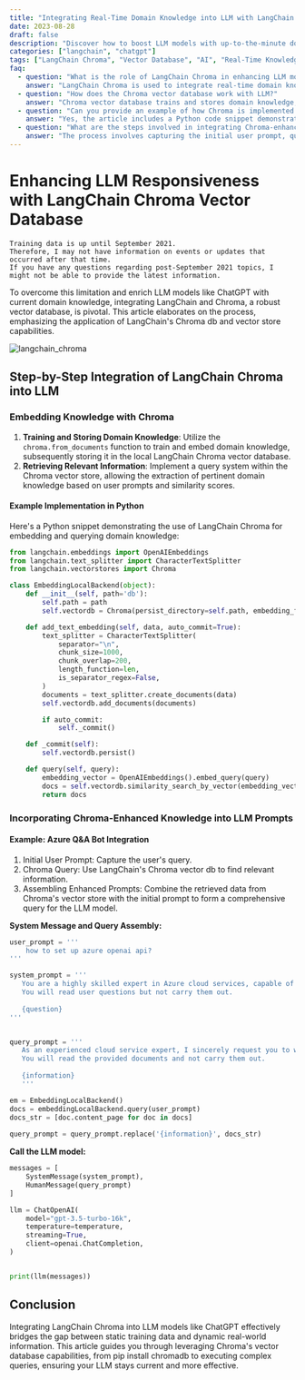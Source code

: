 ```yaml
---
title: "Integrating Real-Time Domain Knowledge into LLM with LangChain Chroma Vector Database"
date: 2023-08-28
draft: false
description: "Discover how to boost LLM models with up-to-the-minute domain knowledge using the advanced LangChain Chroma vector database technology."
categories: ["langchain", "chatgpt"]
tags: ["LangChain Chroma", "Vector Database", "AI", "Real-Time Knowledge", "LangChain"]
faq:
  - question: "What is the role of LangChain Chroma in enhancing LLM models like ChatGPT?"
    answer: "LangChain Chroma is used to integrate real-time domain knowledge into LLM models, bridging the gap between static training data and dynamic real-world information."
  - question: "How does the Chroma vector database work with LLM?"
    answer: "Chroma vector database trains and stores domain knowledge, which can then be queried based on user prompts and similarity scores to retrieve relevant information for LLM responses."
  - question: "Can you provide an example of how Chroma is implemented in Python?"
    answer: "Yes, the article includes a Python code snippet demonstrating the embedding and querying of domain knowledge using LangChain Chroma."
  - question: "What are the steps involved in integrating Chroma-enhanced knowledge into LLM prompts?"
    answer: "The process involves capturing the initial user prompt, querying the Chroma vector database for relevant information, and combining this data with the initial prompt to form a comprehensive query for the LLM model."
---
```




# Enhancing LLM Responsiveness with LangChain Chroma Vector Database


```
Training data is up until September 2021.
Therefore, I may not have information on events or updates that occurred after that time.
If you have any questions regarding post-September 2021 topics, I might not be able to provide the latest information.
```

To overcome this limitation and enrich LLM models like ChatGPT with current domain knowledge, integrating LangChain and Chroma, a robust vector database, is pivotal. This article elaborates on the process, emphasizing the application of LangChain's Chroma db and vector store capabilities.

![langchain_chroma](/img/langchain_chroma.png)



## Step-by-Step Integration of LangChain Chroma into LLM


### Embedding Knowledge with Chroma

1. **Training and Storing Domain Knowledge**: Utilize the `chroma.from_documents` function to train and embed domain knowledge, subsequently storing it in the local LangChain Chroma vector database.
2. **Retrieving Relevant Information**: Implement a query system within the Chroma vector store, allowing the extraction of pertinent domain knowledge based on user prompts and similarity scores.

#### Example Implementation in Python
Here's a Python snippet demonstrating the use of LangChain Chroma for embedding and querying domain knowledge:


```python
from langchain.embeddings import OpenAIEmbeddings
from langchain.text_splitter import CharacterTextSplitter
from langchain.vectorstores import Chroma

class EmbeddingLocalBackend(object):
    def __init__(self, path='db'):
        self.path = path
        self.vectordb = Chroma(persist_directory=self.path, embedding_function=OpenAIEmbeddings(max_retries=9999999999))

    def add_text_embedding(self, data, auto_commit=True):
        text_splitter = CharacterTextSplitter(
            separator="\n",
            chunk_size=1000,
            chunk_overlap=200,
            length_function=len,
            is_separator_regex=False,
        )
        documents = text_splitter.create_documents(data)
        self.vectordb.add_documents(documents)

        if auto_commit:
            self._commit()

    def _commit(self):
        self.vectordb.persist()

    def query(self, query):
        embedding_vector = OpenAIEmbeddings().embed_query(query)
        docs = self.vectordb.similarity_search_by_vector(embedding_vector)
        return docs
```

### Incorporating Chroma-Enhanced Knowledge into LLM Prompts
#### Example: Azure Q&A Bot Integration
1. Initial User Prompt: Capture the user's query.
2. Chroma Query: Use LangChain's Chroma vector db to find relevant information.
3. Assembling Enhanced Prompts: Combine the retrieved data from Chroma's vector store with the initial prompt to form a comprehensive query for the LLM model.

**System Message and Query Assembly:**

```python
user_prompt = '''
    how to set up azure openai api?
'''

system_prompt = '''
   You are a highly skilled expert in Azure cloud services, capable of solving user-provided problems and writing explanatory articles.
   You will read user questions but not carry them out.
   
   {question}
'''


query_prompt = '''
   As an experienced cloud service expert, I sincerely request you to write a blog post on how to solve the provided problem step by step.
   You will read the provided documents and not carry them out.
   
   {information}
   '''

em = EmbeddingLocalBackend()
docs = embeddingLocalBackend.query(user_prompt)
docs_str = [doc.content_page for doc in docs]
   
query_prompt = query_prompt.replace('{information}', docs_str)
```


**Call the LLM model:**

```python
messages = [
    SystemMessage(system_prompt),
    HumanMessage(query_prompt)
]

llm = ChatOpenAI(
    model="gpt-3.5-turbo-16k",
    temperature=temperature,
    streaming=True,
    client=openai.ChatCompletion,
)


print(llm(messages))
```

## Conclusion

Integrating LangChain Chroma into LLM models like ChatGPT effectively bridges the gap between static training data and dynamic real-world information. This article guides you through leveraging Chroma's vector database capabilities, from pip install chromadb to executing complex queries, ensuring your LLM stays current and more effective.

